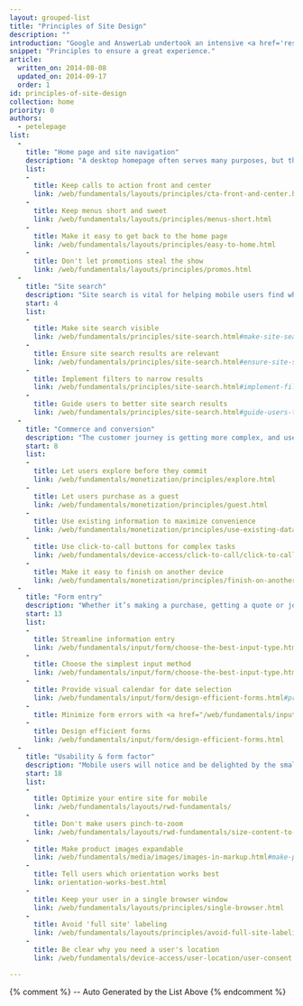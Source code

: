 ```yaml
---
layout: grouped-list
title: "Principles of Site Design"
description: ""
introduction: "Google and AnswerLab undertook an intensive <a href='research-study.html'>research study</a> examining how a range of users interacted with a diverse set of mobile sites.  The goal, to answer the question: what makes a good mobile site?"
snippet: "Principles to ensure a great experience."
article:
  written_on: 2014-08-08
  updated_on: 2014-09-17
  order: 1
id: principles-of-site-design
collection: home
priority: 0
authors:
  - petelepage
list:
  -
    title: "Home page and site navigation"
    description: "A desktop homepage often serves many purposes, but the mobile homepage should focus on connecting users to the content they’re looking for."
    list:
    -
      title: Keep calls to action front and center
      link: /web/fundamentals/layouts/principles/cta-front-and-center.html
    -
      title: Keep menus short and sweet
      link: /web/fundamentals/layouts/principles/menus-short.html
    -
      title: Make it easy to get back to the home page
      link: /web/fundamentals/layouts/principles/easy-to-home.html
    -
      title: Don't let promotions steal the show
      link: /web/fundamentals/layouts/principles/promos.html 
  -
    title: "Site search"
    description: "Site search is vital for helping mobile users find what they’re looking for in a hurry."
    start: 4
    list:
    -
      title: Make site search visible
      link: /web/fundamentals/principles/site-search.html#make-site-search-visible
    -
      title: Ensure site search results are relevant
      link: /web/fundamentals/principles/site-search.html#ensure-site-search-results-are-relevant
    -
      title: Implement filters to narrow results
      link: /web/fundamentals/principles/site-search.html#implement-filters-to-narrow-results
    -
      title: Guide users to better site search results
      link: /web/fundamentals/principles/site-search.html#guide-users-to-better-site-search-results
  -
    title: "Commerce and conversion"
    description: "The customer journey is getting more complex, and users expect to convert on their own terms."
    start: 8
    list:
    -
      title: Let users explore before they commit
      link: /web/fundamentals/monetization/principles/explore.html
    -
      title: Let users purchase as a guest
      link: /web/fundamentals/monetization/principles/guest.html
    -
      title: Use existing information to maximize convenience
      link: /web/fundamentals/monetization/principles/use-existing-data.html
    - 
      title: Use click-to-call buttons for complex tasks
      link: /web/fundamentals/device-access/click-to-call/click-to-call.html
    - 
      title: Make it easy to finish on another device
      link: /web/fundamentals/monetization/principles/finish-on-another-device
  -
    title: "Form entry"
    description: "Whether it’s making a purchase, getting a quote or joining an email list, your user’s conversion experience should be as seamless as possible."
    start: 13
    list:
    -
      title: Streamline information entry
      link: /web/fundamentals/input/form/choose-the-best-input-type.html
    -
      title: Choose the simplest input method
      link: /web/fundamentals/input/form/choose-the-best-input-type.html#offer-suggestions-during-input-with-datalist
    -
      title: Provide visual calendar for date selection
      link: /web/fundamentals/input/form/design-efficient-forms.html#provide-visual-calendars-when-selecting-dates
    -
      title: Minimize form errors with <a href="/web/fundamentals/input/form/label-and-name-inputs.html">labeling</a> and <a href="/web/fundamentals/input/form/provide-real-time-validation.html">real-time validation</a>
    -
      title: Design efficient forms
      link: /web/fundamentals/input/form/design-efficient-forms.html
  -
    title: "Usability & form factor"
    description: "Mobile users will notice and be delighted by the small things you do for them to enhance their experience."
    start: 18
    list: 
    -
      title: Optimize your entire site for mobile
      link: /web/fundamentals/layouts/rwd-fundamentals/
    -
      title: Don't make users pinch-to-zoom
      link: /web/fundamentals/layouts/rwd-fundamentals/size-content-to-the-viewport.html
    -
      title: Make product images expandable
      link: /web/fundamentals/media/images/images-in-markup.html#make-product-images-expandable
    -
      title: Tell users which orientation works best
      link: orientation-works-best.html
    -
      title: Keep your user in a single browser window
      link: /web/fundamentals/layouts/principles/single-browser.html
    -
      title: Avoid 'full site' labeling
      link: /web/fundamentals/layouts/principles/avoid-full-site-labeling.html
    -
      title: Be clear why you need a user's location
      link: /web/fundamentals/device-access/user-location/user-consent.html#always-request-access-to-location-on-a-user-gesture

---
```


{% comment %}
  -- Auto Generated by the List Above
{% endcomment %}

